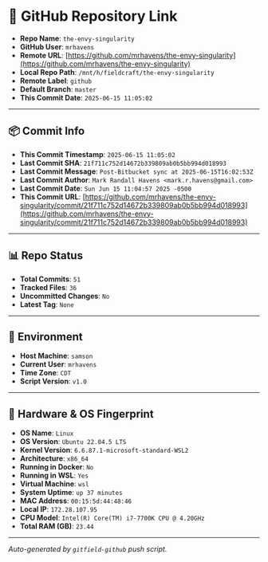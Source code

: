 # 🔗 GitHub Repository Link

- **Repo Name**: `the-envy-singularity`
- **GitHub User**: `mrhavens`
- **Remote URL**: [https://github.com/mrhavens/the-envy-singularity](https://github.com/mrhavens/the-envy-singularity)
- **Local Repo Path**: `/mnt/h/fieldcraft/the-envy-singularity`
- **Remote Label**: `github`
- **Default Branch**: `master`
- **This Commit Date**: `2025-06-15 11:05:02`

---

## 📦 Commit Info

- **This Commit Timestamp**: `2025-06-15 11:05:02`
- **Last Commit SHA**: `21f711c752d14672b339809ab0b5bb994d018993`
- **Last Commit Message**: `Post-Bitbucket sync at 2025-06-15T16:02:53Z`
- **Last Commit Author**: `Mark Randall Havens <mark.r.havens@gmail.com>`
- **Last Commit Date**: `Sun Jun 15 11:04:57 2025 -0500`
- **This Commit URL**: [https://github.com/mrhavens/the-envy-singularity/commit/21f711c752d14672b339809ab0b5bb994d018993](https://github.com/mrhavens/the-envy-singularity/commit/21f711c752d14672b339809ab0b5bb994d018993)

---

## 📊 Repo Status

- **Total Commits**: `51`
- **Tracked Files**: `36`
- **Uncommitted Changes**: `No`
- **Latest Tag**: `None`

---

## 🧭 Environment

- **Host Machine**: `samson`
- **Current User**: `mrhavens`
- **Time Zone**: `CDT`
- **Script Version**: `v1.0`

---

## 🧬 Hardware & OS Fingerprint

- **OS Name**: `Linux`
- **OS Version**: `Ubuntu 22.04.5 LTS`
- **Kernel Version**: `6.6.87.1-microsoft-standard-WSL2`
- **Architecture**: `x86_64`
- **Running in Docker**: `No`
- **Running in WSL**: `Yes`
- **Virtual Machine**: `wsl`
- **System Uptime**: `up 37 minutes`
- **MAC Address**: `00:15:5d:44:48:46`
- **Local IP**: `172.28.107.95`
- **CPU Model**: `Intel(R) Core(TM) i7-7700K CPU @ 4.20GHz`
- **Total RAM (GB)**: `23.44`

---

_Auto-generated by `gitfield-github` push script._
